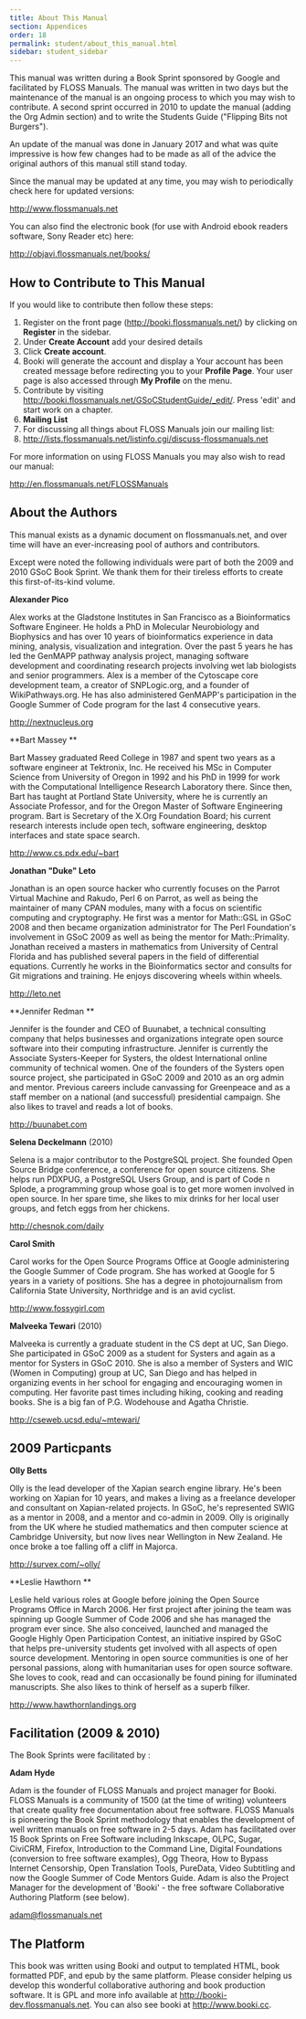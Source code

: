 ```yaml
---
title: About This Manual
section: Appendices
order: 18
permalink: student/about_this_manual.html
sidebar: student_sidebar
---
```


This manual was written during a Book Sprint sponsored by Google and facilitated by FLOSS Manuals. The manual was written in two days but the maintenance of the manual is an ongoing process to which you may wish to contribute. A second sprint occurred in 2010 to update the manual (adding the Org Admin section) and to write the Students Guide ("Flipping Bits not Burgers").

An update of the manual was done in January 2017 and what was quite impressive is how few changes had to be made as all of the advice the original authors of this manual still stand today. 

Since the manual may be updated at any time, you may wish to periodically check here for updated versions: 

http://www.flossmanuals.net

You can also find the electronic book (for use with Android ebook readers software, Sony Reader etc) here: 

http://objavi.flossmanuals.net/books/


## How to Contribute to This Manual

If you would like to contribute then follow these steps:



1.  Register on the front page (http://booki.flossmanuals.net/) by clicking on **Register** in the sidebar.
1.  Under **Create Account** add your desired details
1.  Click **Create account**.
1.  Booki will generate the account and display a Your account has been created message before redirecting you to your **Profile Page**. Your user page is also accessed through **My Profile** on the menu.
1.  Contribute by visiting http://booki.flossmanuals.net/GSoCStudentGuide/_edit/. Press 'edit' and start work on a chapter.
1.  **Mailing List** 
1.  For discussing all things about FLOSS Manuals join our mailing list:[ ](http://lists.flossmanuals.net/listinfo.cgi/discuss-flossmanuals.net%20)
1.  http://lists.flossmanuals.net/listinfo.cgi/discuss-flossmanuals.net

For more information on using FLOSS Manuals you may also wish to read our manual: 

http://en.flossmanuals.net/FLOSSManuals


## About the Authors

This manual exists as a dynamic document on flossmanuals.net, and over time will have an ever-increasing pool of authors and contributors.

Except were noted the following individuals were part of both the 2009 and 2010 GSoC Book Sprint. We thank them for their tireless efforts to create this first-of-its-kind volume.

**Alexander Pico** 

Alex works at the Gladstone Institutes in San Francisco as a Bioinformatics Software Engineer. He holds a PhD in Molecular Neurobiology and Biophysics and has over 10 years of bioinformatics experience in data mining, analysis, visualization and integration. Over the past 5 years he has led the GenMAPP pathway analysis project, managing software development and coordinating research projects involving wet lab biologists and senior programmers. Alex is a member of the Cytoscape core development team, a creator of SNPLogic.org, and a founder of WikiPathways.org. He has also administered GenMAPP's participation in the Google Summer of Code program for the last 4 consecutive years. 

http://nextnucleus.org

**Bart Massey **

Bart Massey graduated Reed College in 1987 and spent two years as a software engineer at Tektronix, Inc.  He received his MSc in Computer Science from University of Oregon in 1992 and his PhD in 1999 for work with the Computational Intelligence Research Laboratory there.  Since then, Bart has taught at Portland State University, where he is currently an Associate Professor, and for the Oregon Master of Software Engineering program. Bart is Secretary of the X.Org Foundation Board; his current research interests include open tech, software engineering, desktop interfaces and state space search. 

http://www.cs.pdx.edu/~bart

**Jonathan "Duke" Leto** 

Jonathan is an open source hacker who currently focuses on the Parrot Virtual Machine and Rakudo, Perl 6 on Parrot, as well as being the maintainer of many CPAN modules, many with a focus on scientific computing and cryptography. He first was a mentor for Math::GSL in GSoC 2008 and then became organization administrator for The Perl Foundation's involvement in GSoC 2009 as well as being the mentor for Math::Primality. Jonathan received a masters in mathematics from University of Central Florida and has published several papers in the field of differential equations. Currently he works in the Bioinformatics sector and consults for Git migrations and training. He enjoys discovering wheels within wheels. 

http://leto.net

**Jennifer Redman **

Jennifer is the founder and CEO of Buunabet, a technical consulting company that helps businesses and organizations integrate open source software into their computing infrastructure. Jennifer is currently the Associate Systers-Keeper for Systers, the oldest International online community of technical women. One of the founders of the Systers open source project, she participated in GSoC 2009 and 2010 as an org admin and mentor. Previous careers include canvassing for Greenpeace and as a staff member on a national (and successful) presidential campaign. She also likes to travel and reads a lot of books. 

http://buunabet.com

**Selena Deckelmann**  (2010) 

Selena is a major contributor to the PostgreSQL project. She founded Open Source Bridge conference, a conference for open source citizens. She helps run PDXPUG, a PostgreSQL Users Group, and is part of Code n Splode, a programming group whose goal is to get more women involved in open source. In her spare time, she likes to mix drinks for her local user groups, and fetch eggs from her chickens. 

http://chesnok.com/daily

**Carol Smith** 

Carol works for the Open Source Programs Office at Google administering the Google Summer of Code program. She has worked at Google for 5 years in a variety of positions. She has a degree in photojournalism from California State University, Northridge and is an avid cyclist. 

http://www.fossygirl.com

**Malveeka Tewari**  (2010) 

Malveeka is currently a graduate student in the CS dept at UC, San Diego. She participated in GSoC 2009 as a student for Systers and again as a mentor for Systers in GSoC 2010. She is also a member of Systers and WIC (Women in Computing) group at UC, San Diego and has helped in organizing events in her school for engaging and encouraging women in computing. Her favorite past times including hiking, cooking and reading books. She is a big fan of P.G. Wodehouse and Agatha Christie. 

http://cseweb.ucsd.edu/~mtewari/

 


## 2009 Particpants

**Olly Betts**  

Olly is the lead developer of the Xapian search engine library. He's been working on Xapian for 10 years, and makes a living as a freelance developer and consultant on Xapian-related projects. In GSoC, he's represented SWIG as a mentor in 2008, and a mentor and co-admin in 2009. Olly is originally from the UK where he studied mathematics and then computer science at Cambridge University, but now lives near Wellington in New Zealand. He once broke a toe falling off a cliff in Majorca.  

http://survex.com/~olly/  

**Leslie Hawthorn ** 

Leslie held various roles at Google before joining the Open Source Programs Office in March 2006. Her first project after joining the team was spinning up Google Summer of Code 2006 and she has managed the program ever since. She also conceived, launched and managed the Google Highly Open Participation Contest, an initiative inspired by GSoC that helps pre-university students get involved with all aspects of open source development. Mentoring in open source communities is one of her personal passions, along with humanitarian uses for open source software. She loves to cook, read and can occasionally be found pining for illuminated manuscripts. She also likes to think of herself as a superb filker.  

http://www.hawthornlandings.org 


## Facilitation (2009 & 2010)

The Book Sprints were facilitated by :

**Adam Hyde** 

Adam is the founder of FLOSS Manuals and project manager for Booki. FLOSS Manuals is a community of 1500 (at the time of writing) volunteers that create quality free documentation about free software. FLOSS Manuals is pioneering the Book Sprint methodology that enables the development of well written manuals on free software in 2-5 days. Adam has facilitated over 15 Book Sprints on Free Software including Inkscape, OLPC, Sugar, CiviCRM, Firefox, Introduction to the Command Line, Digital Foundations (conversion to free software examples), Ogg Theora, How to Bypass Internet Censorship, Open Translation Tools, PureData, Video Subtitling and now the Google Summer of Code Mentors Guide. Adam is also the Project Manager for the development of 'Booki' - the free software Collaborative Authoring Platform (see below). 

adam@flossmanuals.net

 


## The Platform

This book was written using Booki and output to templated HTML, book formatted PDF, and epub by the same platform. Please consider helping us develop this wonderful collaborative authoring and book production software. It is GPL and more info available at http://booki-dev.flossmanuals.net. You can also see booki at http://www.booki.cc.


